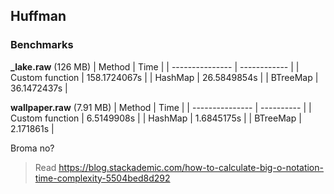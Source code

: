## Huffman

### Benchmarks

**\_lake.raw** (126 MB)
| Method          | Time         |
| --------------- | ------------ |
| Custom function | 158.1724067s |
| HashMap         | 26.5849854s  |
| BTreeMap        | 36.1472437s  |

**wallpaper.raw** (7.91 MB)
| Method          | Time       |
| --------------- | ---------- |
| Custom function | 6.5149908s |
| HashMap         | 1.6845175s |
| BTreeMap        | 2.171861s  |



Broma no?

> Read https://blog.stackademic.com/how-to-calculate-big-o-notation-time-complexity-5504bed8d292
